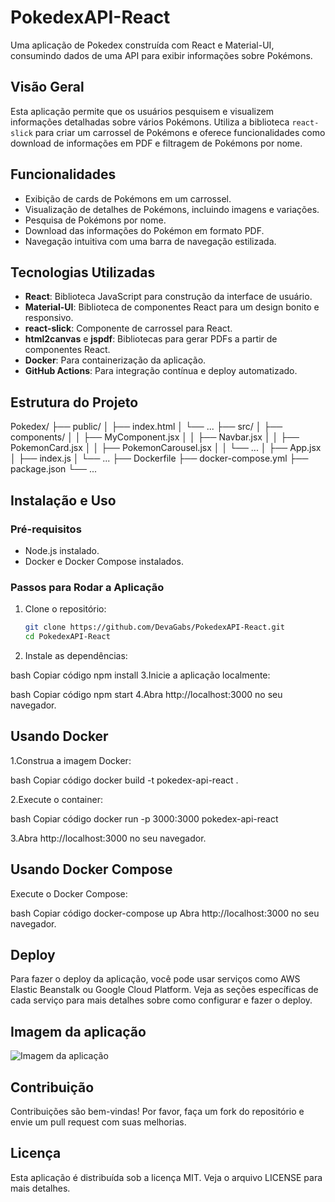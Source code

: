 # PokedexAPI-React

Uma aplicação de Pokedex construída com React e Material-UI, consumindo dados de uma API para exibir informações sobre Pokémons. 

## Visão Geral

Esta aplicação permite que os usuários pesquisem e visualizem informações detalhadas sobre vários Pokémons. Utiliza a biblioteca `react-slick` para criar um carrossel de Pokémons e oferece funcionalidades como download de informações em PDF e filtragem de Pokémons por nome.

## Funcionalidades

- Exibição de cards de Pokémons em um carrossel.
- Visualização de detalhes de Pokémons, incluindo imagens e variações.
- Pesquisa de Pokémons por nome.
- Download das informações do Pokémon em formato PDF.
- Navegação intuitiva com uma barra de navegação estilizada.

## Tecnologias Utilizadas

- **React**: Biblioteca JavaScript para construção da interface de usuário.
- **Material-UI**: Biblioteca de componentes React para um design bonito e responsivo.
- **react-slick**: Componente de carrossel para React.
- **html2canvas** e **jspdf**: Bibliotecas para gerar PDFs a partir de componentes React.
- **Docker**: Para containerização da aplicação.
- **GitHub Actions**: Para integração contínua e deploy automatizado.

## Estrutura do Projeto

Pokedex/
├── public/
│ ├── index.html
│ └── ...
├── src/
│ ├── components/
│ │ ├── MyComponent.jsx
│ │ ├── Navbar.jsx
│ │ ├── PokemonCard.jsx
│ │ ├── PokemonCarousel.jsx
│ │ └── ...
│ ├── App.jsx
│ ├── index.js
│ └── ...
├── Dockerfile
├── docker-compose.yml
├── package.json
└── ...

## Instalação e Uso

### Pré-requisitos

- Node.js instalado.
- Docker e Docker Compose instalados.

### Passos para Rodar a Aplicação

1. Clone o repositório:
   ```bash
   git clone https://github.com/DevaGabs/PokedexAPI-React.git
   cd PokedexAPI-React
2. Instale as dependências:

bash
Copiar código
npm install
3.Inicie a aplicação localmente:

bash
Copiar código
npm start
4.Abra http://localhost:3000 no seu navegador.

## Usando Docker
1.Construa a imagem Docker:

bash
Copiar código
docker build -t pokedex-api-react .

2.Execute o container:

bash
Copiar código
docker run -p 3000:3000 pokedex-api-react

3.Abra http://localhost:3000 no seu navegador.

## Usando Docker Compose
Execute o Docker Compose:

bash
Copiar código
docker-compose up
Abra http://localhost:3000 no seu navegador.

## Deploy

Para fazer o deploy da aplicação, você pode usar serviços como AWS Elastic Beanstalk ou Google Cloud Platform. Veja as seções específicas de cada serviço para mais detalhes sobre como configurar e fazer o deploy.

## Imagem da aplicação

![Imagem da aplicação](./src/Capturar.PNG)

## Contribuição
Contribuições são bem-vindas! Por favor, faça um fork do repositório e envie um pull request com suas melhorias.

## Licença
Esta aplicação é distribuída sob a licença MIT. Veja o arquivo LICENSE para mais detalhes.


